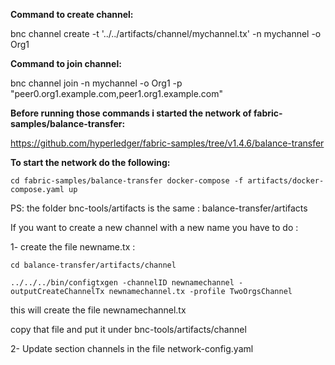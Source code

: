 **Command to create channel:** 

bnc channel create -t '../../artifacts/channel/mychannel.tx' -n mychannel -o Org1

**Command to join channel:**

bnc channel join -n mychannel -o Org1 -p "peer0.org1.example.com,peer1.org1.example.com"

**Before running those commands i started the network of fabric-samples/balance-transfer:**

https://github.com/hyperledger/fabric-samples/tree/v1.4.6/balance-transfer


**To start the network do the following:**

`cd fabric-samples/balance-transfer
docker-compose -f artifacts/docker-compose.yaml up`

PS: the folder bnc-tools/artifacts is the same : balance-transfer/artifacts

If you want to create a new channel with a new name you have to do :

1- create the file newname.tx : 

`cd balance-transfer/artifacts/channel`

`../../../bin/configtxgen -channelID newnamechannel -outputCreateChannelTx newnamechannel.tx -profile TwoOrgsChannel`

this will create the file newnamechannel.tx

copy that file and put it under bnc-tools/artifacts/channel

2- Update section channels in the file network-config.yaml